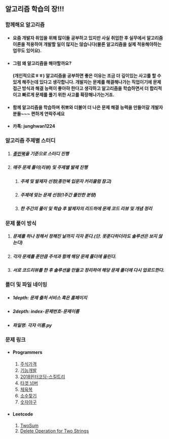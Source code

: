 ## 알고리즘 학습의 장!!!

### 함께해요 알고리즘

- #### 요즘 개발자 취업을 위해 많이들 공부하고 있지만 사실 취업한 후 실무에서 알고리즘 이론을 적용하여 개발할 일이 많지는 않습니다(물론 알고리즘을 실제 적용해야하는 업무도 있어요). 

- #### 그럼 왜 알고리즘을 해야할까요? 

  #### (개인적으로ㅎㅎ) 알고리즘을 공부하면 좋은 이유는 조금 더 깊이있는 사고를 할 수 있게 해주는데 있다고 생각합니다. 개발자는 문제를 해결해나가는 직업이기에 문제 접근 방식과 해결 능력이 좋아햐 한다고 생각하고 알고리즘을 학습하면서 더 합리적이고 빠르게 문제를 풀기 위한 사고를 확장해나가는거죠.

- #### 함께 알고리즘을 학습하며 취뽀와 더불어 더 나은 문제 해결 능력을  만들어갈 개발자분들~~~ 편하게 연락주세요 

- #### 카톡: junghwan1224



### 알고리즘 주제별 스터디

1. ##### [종만북](https://book.algospot.com/)을 기준으로 스터디 진행

2. ##### 매주 문제 풀이(리뷰) 및 주제별 발제 진행

   1. ##### 주제 및 발제자 선정(종만북 입문자 커리큘럼 참고)

   2. ##### 주제에 맞는 문제 선정(1주간 풀만한 분량)

   3. ##### 한 주간의 풀이 및 학습 후 발제자의 리드하에 문제 코드 리뷰 및 개념 정리



### 문제 풀이 방식
1. ##### 문제를 하나 정해서 정해진 날까지 각자 푼다.(단. 못푼다하더라도 솔루션은 보지 않는다)
2. ##### 각자 문제를 푼만큼 주석과 함께 해당 문제 폴더에 올린다.
3. ##### 서로 코드리뷰를 한 후 솔루션을 만들고 정리하여 해당 문제 폴더에 다시 업로드한다.



### 폴더 및 파일 네이밍

- ##### 1depth: 문제 출처 서비스 혹은 홈페이지

- ##### 2depth: index-문제번호-문제이름

- ##### 파일명: 각자 이름.py



### 문제 링크

- #### Programmers

  1. [주식가격](https://programmers.co.kr/learn/courses/30/lessons/42584?language=python3)
  2. [기능개발](https://programmers.co.kr/learn/courses/30/lessons/42586)
  3. [2018윈터코딩-스킬트리](https://programmers.co.kr/learn/courses/30/lessons/49993)
  4. [타겟 넘버](https://programmers.co.kr/learn/courses/30/lessons/43165)
  5. [체육복](https://programmers.co.kr/learn/courses/30/lessons/42862)
  6. [소수찾기](https://programmers.co.kr/learn/courses/30/lessons/42839)
  7. [숫자야구](https://programmers.co.kr/learn/courses/30/lessons/42841)

- #### Leetcode

  1. [TwoSum](https://leetcode.com/problems/two-sum/)
  2. [Delete Operation for Two Strings](https://leetcode.com/problems/delete-operation-for-two-strings/)

